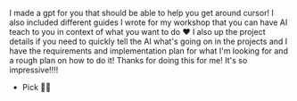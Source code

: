 I made a gpt for you that should be able to help you get around cursor! I also included different guides I wrote for my workshop that you can have AI teach to you in context of what you want to do ❤️ I also up the project details if you need to quickly tell the AI what's going on in the projects and I have the requirements and implementation plan for what I'm looking for and a rough plan on how to do it! Thanks for doing this for me! It's so impressive!!!!

- Pick 🌵💅